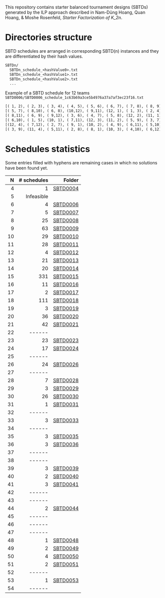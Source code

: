 This repository contains starter balanced tournament designs (SBTDs) generated by the ILP approach described in Nam-Dũng Hoang, Quan Hoang, & Moshe Rosenfeld, _Starter Factorization of K_2n_.

# Directories structure

SBTD schedules are arranged in corresponding SBTD(n) instances and they are differentiated by their hash values.

```txt
SBTDn/
  SBTDn_schedule_<hashValue0>.txt
  SBTDn_schedule_<hashValue1>.txt
  SBTDn_schedule_<hashValue2>.txt
  ...
```

Example of a SBTD schedule for 12 teams `SBTD0006/SBTD0006_schedule_1c63b69a3ce5b4976a37a7af3ec23f16.txt`

```txt
[( 1, 2), ( 2, 3), ( 3, 4), ( 4, 5), ( 5, 6), ( 6, 7), ( 7, 8), ( 8, 9), ( 9,10), (10,11), (11,12)]
[( 5, 7), ( 8,10), ( 6, 8), (10,12), ( 9,11), (12, 1), ( 1, 3), ( 2, 4), ( 4, 6), ( 7, 9), ( 3, 5)]
[( 8,11), ( 6, 9), ( 9,12), ( 3, 6), ( 4, 7), ( 5, 8), (12, 2), (11, 1), ( 2, 5), ( 1, 4), ( 7,10)]
[( 6,10), ( 1, 5), (10, 1), ( 7,11), (12, 3), (11, 2), ( 5, 9), ( 3, 7), ( 8,12), ( 2, 6), ( 4, 8)]
[(12, 4), ( 7,12), ( 2, 7), ( 9, 1), (10, 2), ( 4, 9), ( 6,11), ( 5,10), (11, 3), ( 3, 8), ( 1, 6)]
[( 3, 9), (11, 4), ( 5,11), ( 2, 8), ( 8, 1), (10, 3), ( 4,10), ( 6,12), ( 1, 7), (12, 5), ( 9, 2)]
```

# Schedules statistics

Some entries filled with hyphens are remaining cases in which no solutions have been found yet.

|  N | # schedules |                                                                       Folder |
|---:|------------:|-----------------------------------------------------------------------------:|
|  4 |           1 | [SBTD0004](https://github.com/quanhoang-pm/SBTDSolutions/tree/main/SBTD0004) |
|  5 |  Infeasible |                                                                              |
|  6 |           4 | [SBTD0006](https://github.com/quanhoang-pm/SBTDSolutions/tree/main/SBTD0006) |
|  7 |           5 | [SBTD0007](https://github.com/quanhoang-pm/SBTDSolutions/tree/main/SBTD0007) |
|  8 |          25 | [SBTD0008](https://github.com/quanhoang-pm/SBTDSolutions/tree/main/SBTD0008) |
|  9 |          63 | [SBTD0009](https://github.com/quanhoang-pm/SBTDSolutions/tree/main/SBTD0009) |
| 10 |          29 | [SBTD0010](https://github.com/quanhoang-pm/SBTDSolutions/tree/main/SBTD0010) |
| 11 |          28 | [SBTD0011](https://github.com/quanhoang-pm/SBTDSolutions/tree/main/SBTD0011) |
| 12 |           4 | [SBTD0012](https://github.com/quanhoang-pm/SBTDSolutions/tree/main/SBTD0012) |
| 13 |          21 | [SBTD0013](https://github.com/quanhoang-pm/SBTDSolutions/tree/main/SBTD0013) |
| 14 |          20 | [SBTD0014](https://github.com/quanhoang-pm/SBTDSolutions/tree/main/SBTD0014) |
| 15 |         331 | [SBTD0015](https://github.com/quanhoang-pm/SBTDSolutions/tree/main/SBTD0015) |
| 16 |          11 | [SBTD0016](https://github.com/quanhoang-pm/SBTDSolutions/tree/main/SBTD0016) |
| 17 |           2 | [SBTD0017](https://github.com/quanhoang-pm/SBTDSolutions/tree/main/SBTD0017) |
| 18 |         111 | [SBTD0018](https://github.com/quanhoang-pm/SBTDSolutions/tree/main/SBTD0018) |
| 19 |           3 | [SBTD0019](https://github.com/quanhoang-pm/SBTDSolutions/tree/main/SBTD0019) |
| 20 |          36 | [SBTD0020](https://github.com/quanhoang-pm/SBTDSolutions/tree/main/SBTD0020) |
| 21 |          42 | [SBTD0021](https://github.com/quanhoang-pm/SBTDSolutions/tree/main/SBTD0021) |
| 22 |      ------ |                                                                              |
| 23 |          23 | [SBTD0023](https://github.com/quanhoang-pm/SBTDSolutions/tree/main/SBTD0023) |
| 24 |          17 | [SBTD0024](https://github.com/quanhoang-pm/SBTDSolutions/tree/main/SBTD0024) |
| 25 |      ------ |                                                                              |
| 26 |          24 | [SBTD0026](https://github.com/quanhoang-pm/SBTDSolutions/tree/main/SBTD0026) |
| 27 |      ------ |                                                                              |
| 28 |           7 | [SBTD0028](https://github.com/quanhoang-pm/SBTDSolutions/tree/main/SBTD0028) |
| 29 |           3 | [SBTD0029](https://github.com/quanhoang-pm/SBTDSolutions/tree/main/SBTD0029) |
| 30 |          26 | [SBTD0030](https://github.com/quanhoang-pm/SBTDSolutions/tree/main/SBTD0030) |
| 31 |           1 | [SBTD0031](https://github.com/quanhoang-pm/SBTDSolutions/tree/main/SBTD0031) |
| 32 |      ------ |                                                                              |
| 33 |           3 | [SBTD0033](https://github.com/quanhoang-pm/SBTDSolutions/tree/main/SBTD0033) |
| 34 |      ------ |                                                                              |
| 35 |           3 | [SBTD0035](https://github.com/quanhoang-pm/SBTDSolutions/tree/main/SBTD0035) |
| 36 |           3 | [SBTD0036](https://github.com/quanhoang-pm/SBTDSolutions/tree/main/SBTD0036) |
| 37 |      ------ |                                                                              |
| 38 |      ------ |                                                                              |
| 39 |           3 | [SBTD0039](https://github.com/quanhoang-pm/SBTDSolutions/tree/main/SBTD0039) |
| 40 |           2 | [SBTD0040](https://github.com/quanhoang-pm/SBTDSolutions/tree/main/SBTD0040) |
| 41 |           3 | [SBTD0041](https://github.com/quanhoang-pm/SBTDSolutions/tree/main/SBTD0041) |
| 42 |      ------ |                                                                              |
| 43 |      ------ |                                                                              |
| 44 |           2 | [SBTD0044](https://github.com/quanhoang-pm/SBTDSolutions/tree/main/SBTD0044) |
| 45 |      ------ |                                                                              |
| 46 |      ------ |                                                                              |
| 47 |      ------ |                                                                              |
| 48 |           1 | [SBTD0048](https://github.com/quanhoang-pm/SBTDSolutions/tree/main/SBTD0048) |
| 49 |           2 | [SBTD0049](https://github.com/quanhoang-pm/SBTDSolutions/tree/main/SBTD0049) |
| 50 |           4 | [SBTD0050](https://github.com/quanhoang-pm/SBTDSolutions/tree/main/SBTD0050) |
| 51 |           2 | [SBTD0051](https://github.com/quanhoang-pm/SBTDSolutions/tree/main/SBTD0051) |
| 52 |      ------ |                                                                              |
| 53 |           1 | [SBTD0053](https://github.com/quanhoang-pm/SBTDSolutions/tree/main/SBTD0053) |
| 54 |      ------ |                                                                              |
